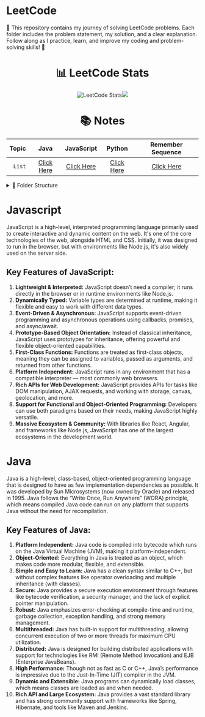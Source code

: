 # LeetCode
🧠 This repository contains my journey of solving LeetCode problems. Each folder includes the problem statement, my solution, and a clear explanation. Follow along as I practice, learn, and improve my coding and problem-solving skills! 🚀
<div align='center' >
 
# 📊 LeetCode Stats
 ![LeetCode Stats](https://leetcard.jacoblin.cool/routhkiranbabu?theme=dark&font=baloo&ext=heatmap)![](https://leetcard.jacoblin.cool/routhkiranbabu?ext=activity)
</div>


<div align = center width = 100%>
 
# 📚 Notes
| Topic | Java | JavaScript | Python |Remember Sequence|
| ---: | :--: | :--: | :--: | :--: |
| `List` | [Click Here](https://github.com/RouthKiranBabu/LeetCode/tree/main/1.%20Two%20Sum/Notes/List%20Methods/Java) | [Click Here](https://github.com/RouthKiranBabu/LeetCode/tree/main/1.%20Two%20Sum/Notes/List%20Methods/JavaScript) | [Click Here](https://github.com/RouthKiranBabu/LeetCode/tree/main/1.%20Two%20Sum/Notes/List%20Methods/Python) | [Click Here](https://github.com/RouthKiranBabu/LeetCode/blob/main/1.%20Two%20Sum/Notes/List%20Methods/Remember%20List%20Sequence.pdf) |
</div>

<details>
<summary>📂 Folder Structure</summary>
 
```mermaid
graph LR;
a[LeetCode] --> |Folder| b[Problem 1]
a --> |Folder| c[Problem 2]
a --> |Folder| d[Problem 3]
a --> |Other Problem Folder| e[...]
a --> |File| f[Readme]
b --> |File| Problem.pdf
b --> |Folder| g[Notes]
b --> |Folder| l[Solution for java, javaScript & Python]
g --> |Folder| h[Java]
g --> |Folder| i[Python]
g --> |Folder| j[JavaScript]
h --> k[Using ChatGPT]
i --> k
j --> k
```
</details>

# Javascript
JavaScript is a high-level, interpreted programming language primarily used to create interactive and dynamic content on the web. It's one of the core technologies of the web, alongside HTML and CSS. Initially, it was designed to run in the browser, but with environments like Node.js, it's also widely used on the server side.
## Key Features of JavaScript:
1. **Lightweight & Interpreted:** JavaScript doesn’t need a compiler; it runs directly in the browser or in runtime environments like Node.js.
2. **Dynamically Typed:** Variable types are determined at runtime, making it flexible and easy to work with different data types.
3. **Event-Driven & Asynchronous:** JavaScript supports event-driven programming and asynchronous operations using callbacks, promises, and async/await.
4. **Prototype-Based Object Orientation:** Instead of classical inheritance, JavaScript uses prototypes for inheritance, offering powerful and flexible object-oriented capabilities.
5. **First-Class Functions:** Functions are treated as first-class objects, meaning they can be assigned to variables, passed as arguments, and returned from other functions.
6. **Platform Independent:** JavaScript runs in any environment that has a compatible interpreter — most commonly web browsers.
7. **Rich APIs for Web Development:** JavaScript provides APIs for tasks like DOM manipulation, AJAX requests, and working with storage, canvas, geolocation, and more.
8. **Support for Functional and Object-Oriented Programming:** Developers can use both paradigms based on their needs, making JavaScript highly versatile.
9. **Massive Ecosystem & Community:** With libraries like React, Angular, and frameworks like Node.js, JavaScript has one of the largest ecosystems in the development world.
# Java
Java is a high-level, class-based, object-oriented programming language that is designed to have as few implementation dependencies as possible. It was developed by Sun Microsystems (now owned by Oracle) and released in 1995. Java follows the “Write Once, Run Anywhere” (WORA) principle, which means compiled Java code can run on any platform that supports Java without the need for recompilation.
## Key Features of Java:
1. **Platform Independent:** Java code is compiled into bytecode which runs on the Java Virtual Machine (JVM), making it platform-independent.
2. **Object-Oriented:** Everything in Java is treated as an object, which makes code more modular, flexible, and extensible.
3. **Simple and Easy to Learn:** Java has a clean syntax similar to C++, but without complex features like operator overloading and multiple inheritance (with classes).
4. **Secure:** Java provides a secure execution environment through features like bytecode verification, a security manager, and the lack of explicit pointer manipulation.
5. **Robust:** Java emphasizes error-checking at compile-time and runtime, garbage collection, exception handling, and strong memory management.
6. **Multithreaded:** Java has built-in support for multithreading, allowing concurrent execution of two or more threads for maximum CPU utilization.
7. **Distributed:** Java is designed for building distributed applications with support for technologies like RMI (Remote Method Invocation) and EJB (Enterprise JavaBeans).
8. **High Performance:** Though not as fast as C or C++, Java’s performance is impressive due to the Just-In-Time (JIT) compiler in the JVM.
9. **Dynamic and Extensible:** Java programs can dynamically load classes, which means classes are loaded as and when needed.
10. **Rich API and Large Ecosystem:** Java provides a vast standard library and has strong community support with frameworks like Spring, Hibernate, and tools like Maven and Jenkins.
